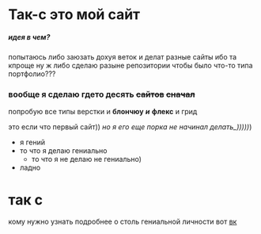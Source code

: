 # Так-с это мой сайт 
##### идея в чем?

попытаюсь либо заюзать дохуя веток и делат разные сайты ибо та кпроще ну ж либо сделаю разыне репозитории чтобы было что-то типа портфолио???


### вообще я сделаю гдето десять ~~сайтов~~ ~~сначал~~ <br/>
попробую все типы верстки и __блончюу__ ***и*** __флекс__ и грид

это если что первый сайт)) *но я его еще порка не начинал делать_)))))*)	
- я гений
- то что я делаю гениально
   - то что я не делаю не гениально)
- ладно

# так с



 кому нужно узнать подробнее о столь гениальной личности вот [вк](https://vk.com/typahacker) 